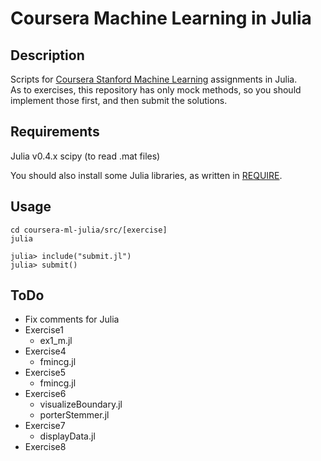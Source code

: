 # Coursera Machine Learning in Julia

## Description
Scripts for [Coursera Stanford Machine Learning](https://www.coursera.org/learn/machine-learning/home/welcome) assignments in Julia.  
As to exercises, this repository has only mock methods, so you should implement those first, and then submit the solutions.

## Requirements
Julia v0.4.x
scipy (to read .mat files)

You should also install some Julia libraries, as written in [REQUIRE](https://github.com/homuler/coursera-ml-julia/blob/master/REQUIRE).

## Usage
```shell
cd coursera-ml-julia/src/[exercise]
julia

julia> include("submit.jl")
julia> submit()  
```

## ToDo
- Fix comments for Julia
- Exercise1
  - ex1_m.jl
- Exercise4
  - fmincg.jl
- Exercise5
  - fmincg.jl
- Exercise6
  - visualizeBoundary.jl
  - porterStemmer.jl
- Exercise7
  - displayData.jl
- Exercise8
